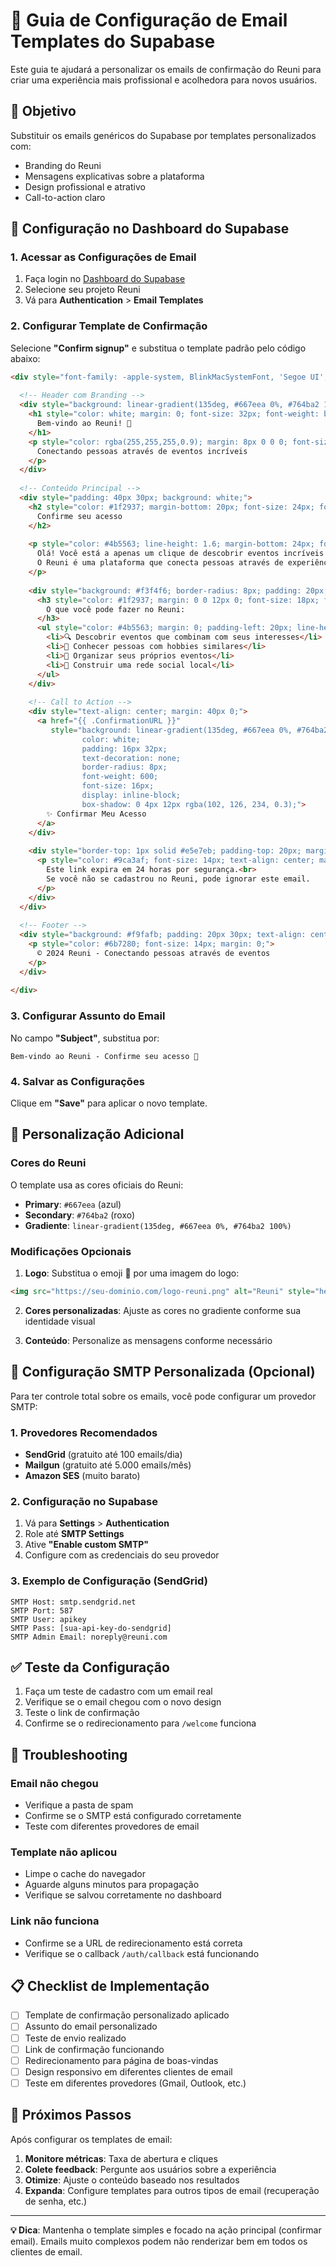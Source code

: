 # 📧 Guia de Configuração de Email Templates do Supabase

Este guia te ajudará a personalizar os emails de confirmação do Reuni para criar uma experiência mais profissional e acolhedora para novos usuários.

## 🎯 Objetivo

Substituir os emails genéricos do Supabase por templates personalizados com:
- Branding do Reuni
- Mensagens explicativas sobre a plataforma
- Design profissional e atrativo
- Call-to-action claro

## 🔧 Configuração no Dashboard do Supabase

### 1. Acessar as Configurações de Email

1. Faça login no [Dashboard do Supabase](https://supabase.com/dashboard)
2. Selecione seu projeto Reuni
3. Vá para **Authentication** > **Email Templates**

### 2. Configurar Template de Confirmação

Selecione **"Confirm signup"** e substitua o template padrão pelo código abaixo:

```html
<div style="font-family: -apple-system, BlinkMacSystemFont, 'Segoe UI', Roboto, sans-serif; max-width: 600px; margin: 0 auto; background: #ffffff;">
  
  <!-- Header com Branding -->
  <div style="background: linear-gradient(135deg, #667eea 0%, #764ba2 100%); padding: 40px 20px; text-align: center; border-radius: 12px 12px 0 0;">
    <h1 style="color: white; margin: 0; font-size: 32px; font-weight: bold;">
      Bem-vindo ao Reuni! 🎉
    </h1>
    <p style="color: rgba(255,255,255,0.9); margin: 8px 0 0 0; font-size: 16px;">
      Conectando pessoas através de eventos incríveis
    </p>
  </div>
  
  <!-- Conteúdo Principal -->
  <div style="padding: 40px 30px; background: white;">
    <h2 style="color: #1f2937; margin-bottom: 20px; font-size: 24px; font-weight: 600;">
      Confirme seu acesso
    </h2>
    
    <p style="color: #4b5563; line-height: 1.6; margin-bottom: 24px; font-size: 16px;">
      Olá! Você está a apenas um clique de descobrir eventos incríveis na sua região. 
      O Reuni é uma plataforma que conecta pessoas através de experiências únicas e memoráveis.
    </p>
    
    <div style="background: #f3f4f6; border-radius: 8px; padding: 20px; margin: 24px 0;">
      <h3 style="color: #1f2937; margin: 0 0 12px 0; font-size: 18px; font-weight: 600;">
        O que você pode fazer no Reuni:
      </h3>
      <ul style="color: #4b5563; margin: 0; padding-left: 20px; line-height: 1.6;">
        <li>🔍 Descobrir eventos que combinam com seus interesses</li>
        <li>👥 Conhecer pessoas com hobbies similares</li>
        <li>📅 Organizar seus próprios eventos</li>
        <li>🌟 Construir uma rede social local</li>
      </ul>
    </div>
    
    <!-- Call to Action -->
    <div style="text-align: center; margin: 40px 0;">
      <a href="{{ .ConfirmationURL }}" 
         style="background: linear-gradient(135deg, #667eea 0%, #764ba2 100%); 
                color: white; 
                padding: 16px 32px; 
                text-decoration: none; 
                border-radius: 8px; 
                font-weight: 600; 
                font-size: 16px;
                display: inline-block;
                box-shadow: 0 4px 12px rgba(102, 126, 234, 0.3);">
        ✨ Confirmar Meu Acesso
      </a>
    </div>
    
    <div style="border-top: 1px solid #e5e7eb; padding-top: 20px; margin-top: 30px;">
      <p style="color: #9ca3af; font-size: 14px; text-align: center; margin: 0;">
        Este link expira em 24 horas por segurança.<br>
        Se você não se cadastrou no Reuni, pode ignorar este email.
      </p>
    </div>
  </div>
  
  <!-- Footer -->
  <div style="background: #f9fafb; padding: 20px 30px; text-align: center; border-radius: 0 0 12px 12px;">
    <p style="color: #6b7280; font-size: 14px; margin: 0;">
      © 2024 Reuni - Conectando pessoas através de eventos
    </p>
  </div>
  
</div>
```

### 3. Configurar Assunto do Email

No campo **"Subject"**, substitua por:
```
Bem-vindo ao Reuni - Confirme seu acesso 🎉
```

### 4. Salvar as Configurações

Clique em **"Save"** para aplicar o novo template.

## 🎨 Personalização Adicional

### Cores do Reuni
O template usa as cores oficiais do Reuni:
- **Primary**: `#667eea` (azul)
- **Secondary**: `#764ba2` (roxo)
- **Gradiente**: `linear-gradient(135deg, #667eea 0%, #764ba2 100%)`

### Modificações Opcionais

1. **Logo**: Substitua o emoji 🎉 por uma imagem do logo:
```html
<img src="https://seu-dominio.com/logo-reuni.png" alt="Reuni" style="height: 40px;">
```

2. **Cores personalizadas**: Ajuste as cores no gradiente conforme sua identidade visual

3. **Conteúdo**: Personalize as mensagens conforme necessário

## 🔧 Configuração SMTP Personalizada (Opcional)

Para ter controle total sobre os emails, você pode configurar um provedor SMTP:

### 1. Provedores Recomendados
- **SendGrid** (gratuito até 100 emails/dia)
- **Mailgun** (gratuito até 5.000 emails/mês)
- **Amazon SES** (muito barato)

### 2. Configuração no Supabase

1. Vá para **Settings** > **Authentication**
2. Role até **SMTP Settings**
3. Ative **"Enable custom SMTP"**
4. Configure com as credenciais do seu provedor

### 3. Exemplo de Configuração (SendGrid)
```
SMTP Host: smtp.sendgrid.net
SMTP Port: 587
SMTP User: apikey
SMTP Pass: [sua-api-key-do-sendgrid]
SMTP Admin Email: noreply@reuni.com
```

## ✅ Teste da Configuração

1. Faça um teste de cadastro com um email real
2. Verifique se o email chegou com o novo design
3. Teste o link de confirmação
4. Confirme se o redirecionamento para `/welcome` funciona

## 🚨 Troubleshooting

### Email não chegou
- Verifique a pasta de spam
- Confirme se o SMTP está configurado corretamente
- Teste com diferentes provedores de email

### Template não aplicou
- Limpe o cache do navegador
- Aguarde alguns minutos para propagação
- Verifique se salvou corretamente no dashboard

### Link não funciona
- Confirme se a URL de redirecionamento está correta
- Verifique se o callback `/auth/callback` está funcionando

## 📋 Checklist de Implementação

- [ ] Template de confirmação personalizado aplicado
- [ ] Assunto do email personalizado
- [ ] Teste de envio realizado
- [ ] Link de confirmação funcionando
- [ ] Redirecionamento para página de boas-vindas
- [ ] Design responsivo em diferentes clientes de email
- [ ] Teste em diferentes provedores (Gmail, Outlook, etc.)

## 🎯 Próximos Passos

Após configurar os templates de email:

1. **Monitore métricas**: Taxa de abertura e cliques
2. **Colete feedback**: Pergunte aos usuários sobre a experiência
3. **Otimize**: Ajuste o conteúdo baseado nos resultados
4. **Expanda**: Configure templates para outros tipos de email (recuperação de senha, etc.)

---

**💡 Dica**: Mantenha o template simples e focado na ação principal (confirmar email). Emails muito complexos podem não renderizar bem em todos os clientes de email.